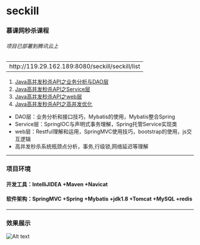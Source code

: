 # seckill
### 慕课网秒杀课程
###### 项目已部署到腾讯云上
<table>
    <tr>
        <td>http://119.29.162.189:8080/seckill/seckill/list</td>
    </tr>
</table>

1. [Java高并发秒杀API之业务分析与DAO层](http://www.imooc.com/learn/587)
2. [Java高并发秒杀API之Service层](http://www.imooc.com/learn/631)
3. [Java高并发秒杀API之web层](http://www.imooc.com/learn/630)
4. [Java高并发秒杀API之高并发优化](http://www.imooc.com/learn/632)

* DAO层：业务分析和接口技巧，Mybatis的使用，Mybatis整合Spring
* Service层：SpringIOC与声明式事务理解，Spring托管Service实现类
* web层：Restful理解和运用，SpringMVC使用技巧，bootstrap的使用，js交互逻辑
* 高并发秒杀系统瓶颈点分析，事务,行级锁,网络延迟等理解
* * *
### 项目环境
#### 开发工具：IntelliJIDEA +Maven +Navicat
#### 软件架构：SpringMVC +Spring +Mybatis +jdk1.8 +Tomcat +MySQL +redis
* * *
### 效果展示
![Alt text](C:\Users\XF\Desktop\简历\图片\1.png)
